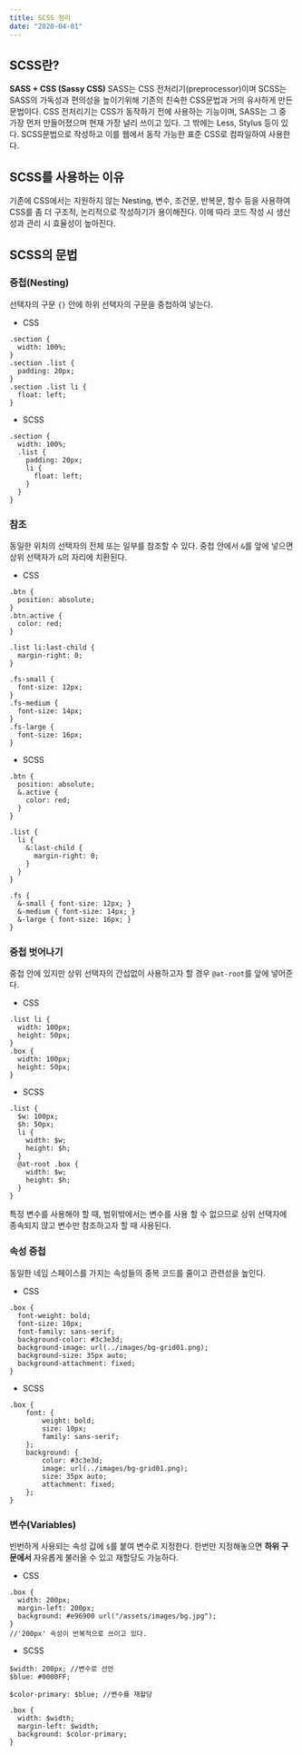 ```yaml
---
title: SCSS 정리
date: "2020-04-01"
---
```


## SCSS란?

**SASS + CSS (Sassy CSS)**
SASS는 CSS 전처리기(preprocessor)이며 SCSS는 SASS의 가독성과 편의성을 높이기위해 기존의 친숙한 CSS문법과 거의 유사하게 만든 문법이다. 
CSS 전처리기는 CSS가 동작하기 전에 사용하는 기능이며, SASS는 그 중 가장 먼저 만들어졌으며 현재 가장 널리 쓰이고 있다. 그 밖에는 Less, Stylus 등이 있다.
SCSS문법으로 작성하고 이를 웹에서 동작 가능한 표준 CSS로 컴파일하여 사용한다.


## SCSS를 사용하는 이유

기존에 CSS에서는 지원하지 않는 Nesting, 변수, 조건문, 반복문, 함수 등을 사용하여 CSS를 좀 더 구조적, 논리적으로 작성하기가 용이해진다. 이에 따라 코드 작성 시 생산성과 관리 시 효율성이 높아진다.


## SCSS의 문법

### 중첩(Nesting)
선택자의 구문 ```{}``` 안에 하위 선택자의 구문을 중첩하여 넣는다.

- CSS
```
.section {
  width: 100%;
}
.section .list {
  padding: 20px;
}
.section .list li {
  float: left;
}
```

- SCSS
```
.section {
  width: 100%;
  .list {
    padding: 20px;
    li {
      float: left;
    }
  }
}
```

### 참조
동일한 위치의 선택자의 전체 또는 일부를 참조할 수 있다.
중첩 안에서 ```&```를 앞에 넣으면 상위 선택자가 ```&```의 자리에 치환된다.

- CSS
```
.btn {
  position: absolute;
}
.btn.active {
  color: red;
}

.list li:last-child {
  margin-right: 0;
}

.fs-small {
  font-size: 12px;
}
.fs-medium {
  font-size: 14px;
}
.fs-large {
  font-size: 16px;
}
```

- SCSS
```
.btn {
  position: absolute;
  &.active {
    color: red;
  }
}

.list {
  li {
    &:last-child {
      margin-right: 0;
    }
  }
}

.fs {
  &-small { font-size: 12px; }
  &-medium { font-size: 14px; }
  &-large { font-size: 16px; }
}
```

### 중첩 벗어나기
중첩 안에 있지만 상위 선택자의 간섭없이 사용하고자 할 경우 ```@at-root```를 앞에 넣어준다.

- CSS
```
.list li {
  width: 100px;
  height: 50px;
}
.box {
  width: 100px;
  height: 50px;
}
```

- SCSS
```
.list {
  $w: 100px;
  $h: 50px;
  li {
    width: $w;
    height: $h;
  }
  @at-root .box {
    width: $w;
    height: $h;
  }
}
```
특정 변수를 사용해야 할 때, 범위밖에서는 변수를 사용 할 수 없으므로 상위 선택자에 종속되지 않고 변수만 참조하고자 할 때 사용된다.


### 속성 중첩
동일한 네임 스페이스를 가지는 속성들의 중복 코드를 줄이고 관련성을 높인다.

- CSS
```
.box {
  font-weight: bold;
  font-size: 10px;
  font-family: sans-serif;
  background-color: #3c3e3d;
  background-image: url(../images/bg-grid01.png);
  background-size: 35px auto;
  background-attachment: fixed;
}
```

- SCSS
```
.box {
    font: {
        weight: bold;
        size: 10px;
        family: sans-serif;
    };
    background: {
        color: #3c3e3d;
        image: url(../images/bg-grid01.png);
        size: 35px auto;
        attachment: fixed;
    };
}
```

### 변수(Variables)
빈번하게 사용되는 속성 값에 ```$```를 붙여 변수로 지정한다.
한번만 지정해놓으면 **하위 구문에서** 자유롭게 불러올 수 있고 재할당도 가능하다.

- CSS
```
.box {
  width: 200px;
  margin-left: 200px;
  background: #e96900 url("/assets/images/bg.jpg");
}
//'200px' 속성이 반복적으로 쓰이고 있다.
```


- SCSS
```
$width: 200px; //변수로 선언
$blue: #0000FF;

$color-primary: $blue; //변수를 재할당

.box {
  width: $width;
  margin-left: $width;
  background: $color-primary;
}
```



